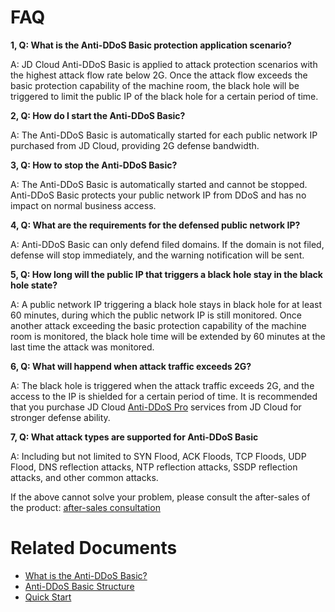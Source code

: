 # FAQ

**1, Q: What is the Anti-DDoS Basic protection application scenario?**

A: JD Cloud Anti-DDoS Basic is applied to attack protection scenarios with the highest attack flow rate below 2G. Once the attack flow exceeds the basic protection capability of the machine room, the black hole will be triggered to limit the public IP of the black hole for a certain period of time.

**2, Q: How do I start the Anti-DDoS Basic?**

A: The Anti-DDoS Basic is automatically started for each public network IP purchased from JD Cloud, providing 2G defense bandwidth.

**3, Q: How to stop the Anti-DDoS Basic?**

A: The Anti-DDoS Basic is automatically started and cannot be stopped. Anti-DDoS Basic protects your public network IP from DDoS and has no impact on normal business access.

**4, Q: What are the requirements for the defensed public network IP?**

A: Anti-DDoS Basic can only defend filed domains. If the domain is not filed, defense will stop immediately, and the warning notification will be sent.

**5, Q: How long will the public IP that triggers a black hole stay in the black hole state?**

A: A public network IP triggering a black hole stays in black hole for at least 60 minutes, during which the public network IP is still monitored. Once another attack exceeding the basic protection capability of the machine room is monitored, the black hole time will be extended by 60 minutes at the last time the attack was monitored.
  
**6, Q: What will happend when attack traffic exceeds 2G?**

A: The black hole is triggered when the attack traffic exceeds 2G, and the access to the IP is shielded for a certain period of time. It is recommended that you purchase JD Cloud [Anti-DDoS Pro](https://www.jdcloud.com/products/ipanti) services from JD Cloud for stronger defense ability.

**7, Q: What attack types are supported for Anti-DDoS Basic**

A: Including but not limited to SYN Flood, ACK Floods, TCP Floods, UDP Flood, DNS reflection attacks, NTP reflection attacks, SSDP reflection attacks, and other common attacks.

If the above cannot solve your problem, please consult the after-sales of the product: [after-sales consultation](https://ticket.jdcloud.com/myorder/form?cateId=2&questionId=13)

# Related Documents

- [What is the Anti-DDoS Basic? ](https://github.com/jdcloudcom/cn/blob/edit/documentation/Cloud-Security/Basic-Anti-DDoS/Introduction/Overview.md)
- [Anti-DDoS Basic Structure](https://github.com/jdcloudcom/cn/blob/edit/documentation/Cloud-Security/Basic-Anti-DDoS/Introduction/Basic-Infrastructure.md)
- [Quick Start](https://github.com/jdcloudcom/cn/blob/edit/documentation/Cloud-Security/Basic-Anti-DDoS/Getting-Started/Basic-Anti-DDos-Started.md)
